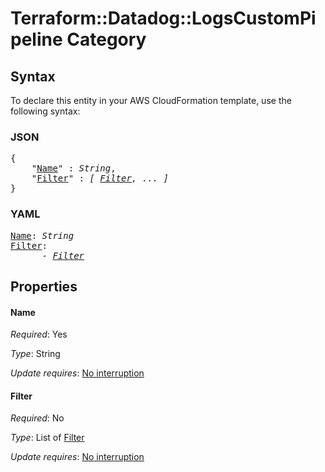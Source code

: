 # Terraform::Datadog::LogsCustomPipeline Category

## Syntax

To declare this entity in your AWS CloudFormation template, use the following syntax:

### JSON

<pre>
{
    "<a href="#name" title="Name">Name</a>" : <i>String</i>,
    "<a href="#filter" title="Filter">Filter</a>" : <i>[ <a href="category-filter.md">Filter</a>, ... ]</i>
}
</pre>

### YAML

<pre>
<a href="#name" title="Name">Name</a>: <i>String</i>
<a href="#filter" title="Filter">Filter</a>: <i>
      - <a href="category-filter.md">Filter</a></i>
</pre>

## Properties

#### Name

_Required_: Yes

_Type_: String

_Update requires_: [No interruption](https://docs.aws.amazon.com/AWSCloudFormation/latest/UserGuide/using-cfn-updating-stacks-update-behaviors.html#update-no-interrupt)

#### Filter

_Required_: No

_Type_: List of <a href="category-filter.md">Filter</a>

_Update requires_: [No interruption](https://docs.aws.amazon.com/AWSCloudFormation/latest/UserGuide/using-cfn-updating-stacks-update-behaviors.html#update-no-interrupt)


